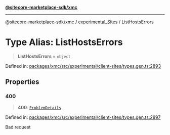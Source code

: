 [**@sitecore-marketplace-sdk/xmc**](../../../../README.md)

***

[@sitecore-marketplace-sdk/xmc](../../../../README.md) / [experimental\_Sites](../README.md) / ListHostsErrors

# Type Alias: ListHostsErrors

> **ListHostsErrors** = `object`

Defined in: [packages/xmc/src/experimental/client-sites/types.gen.ts:2893](https://github.com/Sitecore/marketplace-sdk/blob/main/packages/xmc/src/experimental/client-sites/types.gen.ts#L2893)

## Properties

### 400

> **400**: [`ProblemDetails`](ProblemDetails.md)

Defined in: [packages/xmc/src/experimental/client-sites/types.gen.ts:2897](https://github.com/Sitecore/marketplace-sdk/blob/main/packages/xmc/src/experimental/client-sites/types.gen.ts#L2897)

Bad request
